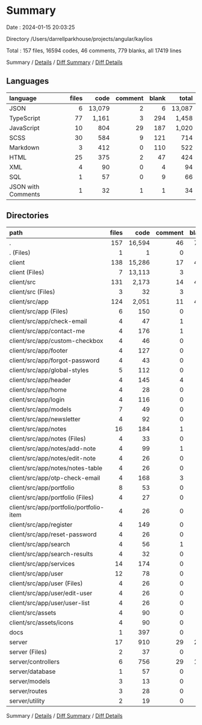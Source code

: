 # Summary

Date : 2024-01-15 20:03:25

Directory /Users/darrellparkhouse/projects/angular/kaylios

Total : 157 files,  16594 codes, 46 comments, 779 blanks, all 17419 lines

Summary / [Details](details.md) / [Diff Summary](diff.md) / [Diff Details](diff-details.md)

## Languages
| language | files | code | comment | blank | total |
| :--- | ---: | ---: | ---: | ---: | ---: |
| JSON | 6 | 13,079 | 2 | 6 | 13,087 |
| TypeScript | 77 | 1,161 | 3 | 294 | 1,458 |
| JavaScript | 10 | 804 | 29 | 187 | 1,020 |
| SCSS | 30 | 584 | 9 | 121 | 714 |
| Markdown | 3 | 412 | 0 | 110 | 522 |
| HTML | 25 | 375 | 2 | 47 | 424 |
| XML | 4 | 90 | 0 | 4 | 94 |
| SQL | 1 | 57 | 0 | 9 | 66 |
| JSON with Comments | 1 | 32 | 1 | 1 | 34 |

## Directories
| path | files | code | comment | blank | total |
| :--- | ---: | ---: | ---: | ---: | ---: |
| . | 157 | 16,594 | 46 | 779 | 17,419 |
| . (Files) | 1 | 1 | 0 | 0 | 1 |
| client | 138 | 15,286 | 17 | 481 | 15,784 |
| client (Files) | 7 | 13,113 | 3 | 20 | 13,136 |
| client/src | 131 | 2,173 | 14 | 461 | 2,648 |
| client/src (Files) | 3 | 32 | 3 | 10 | 45 |
| client/src/app | 124 | 2,051 | 11 | 447 | 2,509 |
| client/src/app (Files) | 6 | 150 | 0 | 22 | 172 |
| client/src/app/check-email | 4 | 47 | 1 | 13 | 61 |
| client/src/app/contact-me | 4 | 176 | 1 | 26 | 203 |
| client/src/app/custom-checkbox | 4 | 46 | 0 | 10 | 56 |
| client/src/app/footer | 4 | 127 | 0 | 15 | 142 |
| client/src/app/forgot-password | 4 | 43 | 0 | 13 | 56 |
| client/src/app/global-styles | 5 | 112 | 0 | 19 | 131 |
| client/src/app/header | 4 | 145 | 4 | 31 | 180 |
| client/src/app/home | 4 | 28 | 0 | 9 | 37 |
| client/src/app/login | 4 | 116 | 0 | 19 | 135 |
| client/src/app/models | 7 | 49 | 0 | 4 | 53 |
| client/src/app/newsletter | 4 | 92 | 0 | 17 | 109 |
| client/src/app/notes | 16 | 184 | 1 | 49 | 234 |
| client/src/app/notes (Files) | 4 | 33 | 0 | 11 | 44 |
| client/src/app/notes/add-note | 4 | 99 | 1 | 18 | 118 |
| client/src/app/notes/edit-note | 4 | 26 | 0 | 10 | 36 |
| client/src/app/notes/notes-table | 4 | 26 | 0 | 10 | 36 |
| client/src/app/otp-check-email | 4 | 168 | 3 | 38 | 209 |
| client/src/app/portfolio | 8 | 53 | 0 | 20 | 73 |
| client/src/app/portfolio (Files) | 4 | 27 | 0 | 10 | 37 |
| client/src/app/portfolio/portfolio-item | 4 | 26 | 0 | 10 | 36 |
| client/src/app/register | 4 | 149 | 0 | 22 | 171 |
| client/src/app/reset-password | 4 | 26 | 0 | 10 | 36 |
| client/src/app/search | 4 | 56 | 1 | 12 | 69 |
| client/src/app/search-results | 4 | 32 | 0 | 7 | 39 |
| client/src/app/services | 14 | 174 | 0 | 61 | 235 |
| client/src/app/user | 12 | 78 | 0 | 30 | 108 |
| client/src/app/user (Files) | 4 | 26 | 0 | 10 | 36 |
| client/src/app/user/edit-user | 4 | 26 | 0 | 10 | 36 |
| client/src/app/user/user-list | 4 | 26 | 0 | 10 | 36 |
| client/src/assets | 4 | 90 | 0 | 4 | 94 |
| client/src/assets/icons | 4 | 90 | 0 | 4 | 94 |
| docs | 1 | 397 | 0 | 96 | 493 |
| server | 17 | 910 | 29 | 202 | 1,141 |
| server (Files) | 2 | 37 | 0 | 5 | 42 |
| server/controllers | 6 | 756 | 29 | 176 | 961 |
| server/database | 1 | 57 | 0 | 9 | 66 |
| server/models | 3 | 13 | 0 | 2 | 15 |
| server/routes | 3 | 28 | 0 | 8 | 36 |
| server/utility | 2 | 19 | 0 | 2 | 21 |

Summary / [Details](details.md) / [Diff Summary](diff.md) / [Diff Details](diff-details.md)